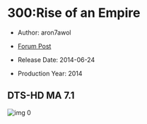 # 300:Rise of an Empire

* Author: aron7awol

* [Forum Post](https://www.avsforum.com/threads/bass-eq-for-filtered-movies.2995212/post-56898930)

* Release Date: 2014-06-24
* Production Year: 2014

## DTS-HD MA 7.1

![img 0](https://i.imgur.com/6DAAEYb.jpg)

